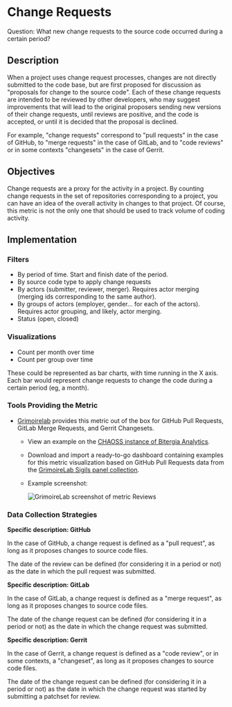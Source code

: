 # Change Requests

Question: What new change requests to the source code occurred during a certain period?

## Description
When a project uses change request processes, changes are not directly
submitted to the code base, but are first proposed for discussion
as "proposals for change to the source code".
Each of these change requests are intended to be reviewed by other developers,
who may suggest improvements that will lead to the original proposers
sending new versions of their change requests, until reviews are
positive, and the code is accepted, or until it is decided that
the proposal is declined.

For example, "change requests" correspond to "pull requests" in the case of GitHub,
to "merge requests" in the case of GitLab, and to "code reviews"
or in some contexts "changesets" in the case of Gerrit.


## Objectives
Change requests are a proxy for the activity in a project.
    By counting change requests in the set of repositories corresponding
    to a project, you can have an idea of the overall activity in
    changes to that project.
    Of course, this metric is not the only one that should be
    used to track volume of coding activity.

## Implementation

### Filters
* By period of time. Start and finish date of the period. 
* By source code type to apply change requests
* By actors (submitter, reviewer, merger). Requires actor merging
(merging ids corresponding to the same author).
* By groups of actors (employer, gender... for each of the actors).
Requires actor grouping, and likely, actor merging.
* Status (open, closed)

### Visualizations

* Count per month over time
* Count per group over time

These could be represented as bar charts, with time running in the X axis.
Each bar would represent change requests to change the code
during a certain period (eg, a month).

### Tools Providing the Metric

* [Grimoirelab](https://chaoss.github.io/grimoirelab) provides this metric out of the box for GitHub Pull Requests, GitLab Merge Requests, and Gerrit Changesets.  
  - View an example on the [CHAOSS instance of Bitergia Analytics](https://chaoss.biterg.io/app/kibana#/dashboard/GitHub-Pull-Requests).  
  - Download and import a ready-to-go dashboard containing examples for this metric visualization based on GitHub Pull Requests data from the [GrimoireLab Sigils panel collection](https://chaoss.github.io/grimoirelab-sigils/panels/github-pullrequests/).
  - Example screenshot: 
    
    ![GrimoireLab screenshot of metric Reviews](https://raw.githubusercontent.com/chaoss/wg-evolution/main/focus-areas/code-development-process-quality/images/change-requests_grimoirelab.png)

### Data Collection Strategies

**Specific description: GitHub**

In the case of GitHub, a change request is defined as a "pull request",
as long as it proposes changes to source code files.

The date of the review can be defined (for considering it in a period or not)
as the date in which the pull request was submitted.

**Specific description: GitLab**

In the case of GitLab, a change request is defined as a "merge request",
as long as it proposes changes to source code files.

The date of the change request can be defined (for considering it in a period or not)
as the date in which the change request was submitted.

**Specific description: Gerrit**

In the case of Gerrit, a change request is defined as a "code review",
or in some contexts, a "changeset",
as long as it proposes changes to source code files.

The date of the change request can be defined (for considering it in a period or not)
as the date in which the change request was started by submitting a
patchset for review.
